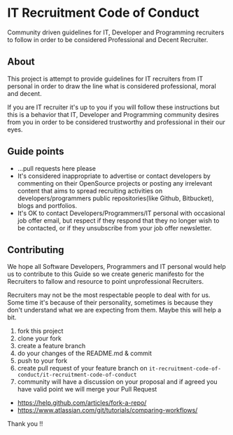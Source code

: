 # IT Recruitment Code of Conduct

Community driven guidelines for IT, Developer and Programming recruiters
to follow in order to be considered Professional and Decent Recruiter.

## About

This project is attempt to provide guidelines for IT recruiters
from IT personal in order to draw the line what is considered
professional, moral and decent.

If you are IT recruiter it's up to you if you will follow these instructions but
this is a behavior that IT, Developer and Programming community desires from you
in order to be considered trustworthy and professional in their our
eyes.

## Guide points

* ...pull requests here please
* It's considered inappropriate to advertise or contact developers by
  commenting on their OpenSource projects or posting any irrelevant
  content that aims to spread recruiting activities on
  developers/programmers public repositories(like Github, Bitbucket),
  blogs and portfolios.
* It's OK to contact Developers/Programmers/IT personal with occasional
  job offer email, but respect if they respond that they no longer wish to be
  contacted, or if they unsubscribe from your job offer newsletter.

## Contributing

We hope all Software Developers, Programmers and IT personal would help
us to contribute to this Guide so we create generic manifesto for the
Recruiters to fallow and resource to point unprofessional Recruiters.

Recruiters may not be the most respectable people to deal with for us.
Some time it's because of their personality,
sometimes is because they don't understand what we are expecting from
them.  Maybe this will help a bit.

1. fork this project
2. clone your fork
3. create a feature branch
4. do your changes of the README.md & commit
5. push to your fork
6. create pull request of your feature branch on `it-recruitment-code-of-conduct/it-recruitment-code-of-conduct`
7. community will have a discussion on your proposal and if agreed you
   have valid point we will merge your Pull Request

* https://help.github.com/articles/fork-a-repo/
* https://www.atlassian.com/git/tutorials/comparing-workflows/

Thank you !!

